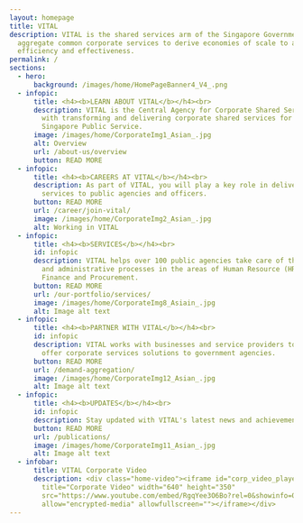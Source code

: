```yaml
---
layout: homepage
title: VITAL
description: VITAL is the shared services arm of the Singapore Government. We
  aggregate common corporate services to derive economies of scale to achieve
  efficiency and effectiveness.
permalink: /
sections:
  - hero:
      background: /images/home/HomePageBanner4_V4_.png
  - infopic:
      title: <h4><b>LEARN ABOUT VITAL</b></h4><br>
      description: VITAL is the Central Agency for Corporate Shared Services, tasked
        with transforming and delivering corporate shared services for the
        Singapore Public Service.
      image: /images/home/CorporateImg1_Asian_.jpg
      alt: Overview
      url: /about-us/overview
      button: READ MORE
  - infopic:
      title: <h4><b>CAREERS AT VITAL</b></h4><br>
      description: As part of VITAL, you will play a key role in delivering corporate
        services to public agencies and officers.
      button: READ MORE
      url: /career/join-vital/
      image: /images/home/CorporateImg2_Asian_.jpg
      alt: Working in VITAL
  - infopic:
      title: <h4><b>SERVICES</b></h4><br>
      id: infopic
      description: VITAL helps over 100 public agencies take care of their corporate
        and administrative processes in the areas of Human Resource (HR),
        Finance and Procurement.
      button: READ MORE
      url: /our-portfolio/services/
      image: /images/home/CorporateImg8_Asiain_.jpg
      alt: Image alt text
  - infopic:
      title: <h4><b>PARTNER WITH VITAL</b></h4><br>
      id: infopic
      description: VITAL works with businesses and service providers to co-create and
        offer corporate services solutions to government agencies.
      button: READ MORE
      url: /demand-aggregation/
      image: /images/home/CorporateImg12_Asian_.jpg
      alt: Image alt text
  - infopic:
      title: <h4><b>UPDATES</b></h4><br>
      id: infopic
      description: Stay updated with VITAL's latest news and achievements!
      button: READ MORE
      url: /publications/
      image: /images/home/CorporateImg11_Asian_.jpg
      alt: Image alt text
  - infobar:
      title: VITAL Corporate Video
      description: <div class="home-video"><iframe id="corp_video_player"
        title="Corporate Video" width="640" height="350"
        src="https://www.youtube.com/embed/RgqYee3O6Bo?rel=0&showinfo=0"
        allow="encrypted-media" allowfullscreen=""></iframe></div>
---
```

<!-- Hero Section with Swiper Slider -->
<div class="swiper-container">
<div class="swiper-wrapper">
<div class="swiper-slide" style="background-image:url(/images/home/HomePageBanner5_V4_.png)"></div>
<div class="swiper-slide" style="background-image:url(/images/home/HomePageBanner6_V4_.png)"></div>
</div>
<!-- Add Pagination -->
<div class="swiper-pagination"></div>
<!-- Add Navigation -->
<div class="swiper-button-next"></div>
<div class="swiper-button-prev"></div>
</div>
 
<!-- Include Swiper's CSS and JS -->
<link rel="stylesheet" href="https://unpkg.com/swiper/swiper-bundle.min.css">
<style>
    .swiper-container {
        width: 100%;
        height: 100vh;
    }
    .swiper-slide {
        background-size: cover;
        background-position: center;
    }
</style>
 
<script src="https://unpkg.com/swiper/swiper-bundle.min.js"></script>
<script>
    var swiper = new Swiper('.swiper-container', {
        loop: true,
        pagination: {
            el: '.swiper-pagination',
            clickable: true,
        },
        navigation: {
            nextEl: '.swiper-button-next',
            prevEl: '.swiper-button-prev',
        },
    });
</script>
